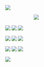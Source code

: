 
![](https://i.imgur.com/vN7u2nA.gif)

ㅤㅤㅤㅤㅤㅤㅤ󠁬󠁬![](https://cdn.discordapp.com/attachments/1401875848084193360/1414620577498529934/Baslksz20_20250905193457_2.png?ex=68c03b94&is=68beea14&hm=93376f529d86504567e096c52ffe8acb9cb83657322575279eeb135e75857b36&)



![](https://64.media.tumblr.com/92d0b7231ed0965b750e061a366434f1/c471d9702aebf238-b5/s250x400/c0136103b720ae897ca5935607c83901e689bd31.gifv) ![](https://64.media.tumblr.com/435eb9922485b1fd786bea0b4be08b09/0362d09d0d380607-82/s250x400/46be4f50b192a8c53f2a31ca3e1a36e5bee7da6c.gifv) ![](https://64.media.tumblr.com/009bac179f9760cd852764f67c97b7ec/415a1175c7f3ef38-d8/s250x400/86eadf473f7868958bcfcc945b5c21455b91bbc3.gifv)

![](https://64.media.tumblr.com/5743b080d46259f515da3152daac81a0/e0bbc6405cd69338-4a/s250x400/1b181f28a1f17e6f08a8b356784d63f51186b743.gifv) ![](https://64.media.tumblr.com/edcdcbbe6db614b354de4133bf6650d6/dce9cb57469ad211-ac/s250x400/348d922fb121fa4a1e1c506820281a2ea9f2aa94.gifv) ![](https://64.media.tumblr.com/51b07fd83ecd80404a5404cd57784160/fc048b9b9f8b2b40-a7/s250x400/c1446513306b74d80631d328430cae1d7f06c99f.gifv)

![](https://64.media.tumblr.com/c1c2583418b20c81659765e7af08723b/dce9cb57469ad211-e2/s250x400/46333bd959519a9b3c47c2dcf85d69059bdcb78e.gifv) ![](https://64.media.tumblr.com/48afea87ce92cd8b8762788dc6740118/dce9cb57469ad211-09/s250x400/1840751d9a37ad39fece8067b1d2918f6d01c5f9.webp) ![](https://64.media.tumblr.com/f53f677886adea0336b358a33729b717/dce9cb57469ad211-12/s250x400/565ae8adfb421c29a43c258a293c777b976b70d5.webp)

![](https://i.imgur.com/vN7u2nA.gif)
